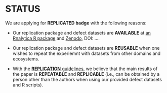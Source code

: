 # STATUS

We are applying for **REPLICATED badge**  with the following reasons:

- Our replication package and defect datasets are **AVAILABLE** at [an Rnalytica R package](https://github.com/software-analytics/) and [Zenodo](), DOI: ....

- Our replication package and defect datasets are **REUSABLE** when one wishes to repeat the experiemnt with datasets from other domains and ecosystems.

- With the [**REPLICATION** guidelines](), we believe that the main results of the paper is **REPEATABLE** and **REPLICABLE** (i.e., can be obtained by a person other than the authors when using our provided defect datasets and R scripts).
